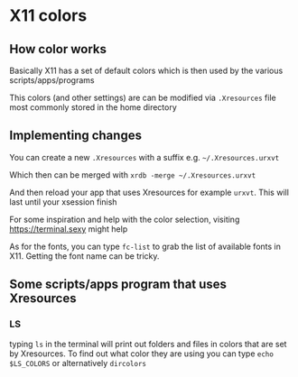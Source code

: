 # X11 colors

## How color works

Basically X11 has a set of default colors which is then used by the various scripts/apps/programs

This colors (and other settings) are can be modified via `.Xresources` file most commonly stored in the home directory

## Implementing changes

You can create a new `.Xresources` with a suffix e.g. `~/.Xresources.urxvt`

Which then can be merged with `xrdb -merge ~/.Xresources.urxvt`

And then reload your app that uses Xresources for example `urxvt`. This will last until your xsession finish

For some inspiration and help with the color selection, visiting https://terminal.sexy might help

As for the fonts, you can type `fc-list` to grab the list of available fonts in X11. Getting the font name can be tricky.

## Some scripts/apps program that uses Xresources

### LS

typing `ls` in the terminal will print out folders and files in colors that are set by Xresources. To find out what color they are using you can type `echo $LS_COLORS` or alternatively `dircolors`


